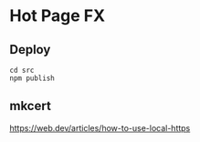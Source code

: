 # Hot Page FX



## Deploy

````
cd src
npm publish
````

## mkcert

https://web.dev/articles/how-to-use-local-https

